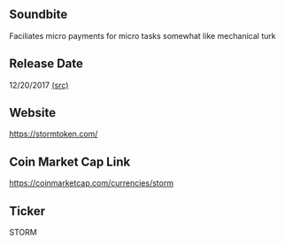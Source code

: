 ## Soundbite

Faciliates micro payments for micro tasks somewhat like mechanical turk

## Release Date

12/20/2017 [(src)](https://coinmarketcap.com/currencies/storm)

## Website

https://stormtoken.com/

## Coin Market Cap Link

https://coinmarketcap.com/currencies/storm

## Ticker

STORM


